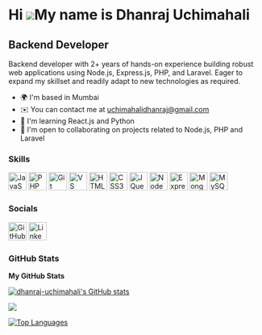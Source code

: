 Hi ![](https://user-images.githubusercontent.com/18350557/176309783-0785949b-9127-417c-8b55-ab5a4333674e.gif)My name is Dhanraj Uchimahali
==========================================================================================================================================

Backend Developer
-----------------

Backend developer with 2+ years of hands-on experience building robust web applications using Node.js, Express.js, PHP, and Laravel. Eager to expand my skillset and readily adapt to new technologies as required.

* 🌍 I'm based in Mumbai
* ✉️ You can contact me at [uchimahalidhanraj@gmail.com](mailto:uchimahalidhanraj@gmail.com)
* 🧠 I'm learning React.js and Python
* 🤝 I'm open to collaborating on projects related to Node.js, PHP and Laravel

### Skills

<p align="left">
<a href="https://developer.mozilla.org/en-US/docs/Web/JavaScript" target="_blank" rel="noreferrer"><img src="https://skillicons.dev/icons?i=javascript" width="36" height="36" alt="JavaScript" /></a>
<a href="https://www.php.net/" target="_blank" rel="noreferrer"><img src="https://skillicons.dev/icons?i=php" width="36" height="36" alt="PHP" /></a>
<a href="https://git-scm.com/" target="_blank" rel="noreferrer"><img src="https://skillicons.dev/icons?i=git" width="36" height="36" alt="Git" /></a>
<a href="https://code.visualstudio.com/" target="_blank" rel="noreferrer"><img src="https://skillicons.dev/icons?i=vscode" width="36" height="36" alt="VS Code" /></a>
<a href="https://developer.mozilla.org/en-US/docs/Glossary/HTML5" target="_blank" rel="noreferrer"><img src="https://skillicons.dev/icons?i=html" width="36" height="36" alt="HTML5" /></a>
<a href="https://www.w3.org/TR/CSS/#css" target="_blank" rel="noreferrer"><img src="https://skillicons.dev/icons?i=css" width="36" height="36" alt="CSS3" /></a>
<a href="https://jquery.com/" target="_blank" rel="noreferrer"><img src="https://skillicons.dev/icons?i=jquery" width="36" height="36" alt="JQuery" /></a>
<a href="https://nodejs.org/en/" target="_blank" rel="noreferrer"><img src="https://skillicons.dev/icons?i=nodejs" width="36" height="36" alt="NodeJS" /></a>
<a href="https://expressjs.com/" target="_blank" rel="noreferrer"><img src="https://skillicons.dev/icons?i=expressjs" width="36" height="36" alt="Express" /></a>
<a href="https://www.mongodb.com/" target="_blank" rel="noreferrer"><img src="https://skillicons.dev/icons?i=mongodb" width="36" height="36" alt="MongoDB" /></a>
<a href="https://www.mysql.com/" target="_blank" rel="noreferrer"><img src="https://skillicons.dev/icons?i=mysql" width="36" height="36" alt="MySQL" /></a>
</p>

### Socials

<p align="left">
<a href="https://www.github.com/dhanraj-uchimahali" target="_blank" rel="noreferrer"><img src="https://skillicons.dev/icons?i=github" width="36" height="36" alt="GitHub" /></a>
<a href="https://www.linkedin.com/in/dhanraj-uchimahali" target="_blank" rel="noreferrer"><img src="https://skillicons.dev/icons?i=linkedin" width="36" height="36" alt="LinkedIn" /></a>
</p>

### GitHub Stats

<b>My GitHub Stats</b>

<a href="http://www.github.com/dhanraj-uchimahali"><img src="https://github-readme-stats.vercel.app/api?username=dhanraj-uchimahali&show_icons=true&hide=&count_private=true&title_color=0891b2&text_color=ffffff&icon_color=0891b2&bg_color=1c1917&hide_border=true&show_icons=true" alt="dhanraj-uchimahali's GitHub stats" /></a>

<a href="http://www.github.com/dhanraj-uchimahali"><img src="https://github-readme-streak-stats.herokuapp.com/?user=dhanraj-uchimahali&stroke=ffffff&background=1c1917&ring=0891b2&fire=0891b2&currStreakNum=ffffff&currStreakLabel=0891b2&sideNums=ffffff&sideLabels=ffffff&dates=ffffff&hide_border=true" /></a>

<a href="https://github.com/dhanraj-uchimahali" align="left"><img src="https://github-readme-stats.vercel.app/api/top-langs/?username=dhanraj-uchimahali&langs_count=10&title_color=0891b2&text_color=ffffff&icon_color=0891b2&bg_color=1c1917&hide_border=true&locale=en&custom_title=Top%20%Languages" alt="Top Languages" /></a>
